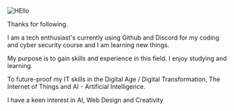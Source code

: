 
![HEllo](https://github.com/AAbella7529/AAbella7529/assets/158771536/ab27279e-6e3a-40f1-8a95-bf1f3d82115c)

Thanks for following. 

I am a tech enthusiast's currently using Github and Discord for my coding and cyber security course and I am learning new things.

My purpose is to gain skills and experience in this field. I enjoy studying and learning.

To future-proof my IT skills in the Digital Age / Digital Transformation, The Internet of Things and AI - Artificial Intelligence.

I have a keen interest in AI, Web Design and Creativity




